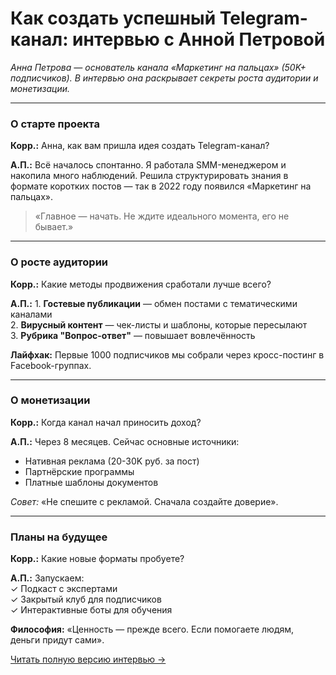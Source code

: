 # Как создать успешный Telegram-канал: интервью с Анной Петровой

*Анна Петрова — основатель канала «Маркетинг на пальцах» (50K+ подписчиков). В интервью она раскрывает секреты роста аудитории и монетизации.*

---

### **О старте проекта**

**Корр.:** Анна, как вам пришла идея создать Telegram-канал?

**А.П.:** Всё началось спонтанно. Я работала SMM-менеджером и накопила много наблюдений. Решила структурировать знания в формате коротких постов — так в 2022 году появился «Маркетинг на пальцах».

> «Главное — начать. Не ждите идеального момента, его не бывает.»

---

### **О росте аудитории**

**Корр.:** Какие методы продвижения сработали лучше всего?

**А.П.:** 1. **Гостевые публикации** — обмен постами с тематическими каналами  
2. **Вирусный контент** — чек-листы и шаблоны, которые пересылают  
3. **Рубрика "Вопрос-ответ"** — повышает вовлечённость

**Лайфхак:** Первые 1000 подписчиков мы собрали через кросс-постинг в Facebook-группах.

---

### **О монетизации**

**Корр.:** Когда канал начал приносить доход?

**А.П.:** Через 8 месяцев. Сейчас основные источники:  
- Нативная реклама (20-30K руб. за пост)  
- Партнёрские программы  
- Платные шаблоны документов

*Совет:* «Не спешите с рекламой. Сначала создайте доверие».

---

### **Планы на будущее**

**Корр.:** Какие новые форматы пробуете?

**А.П.:** Запускаем:  
✓ Подкаст с экспертами  
✓ Закрытый клуб для подписчиков  
✓ Интерактивные боты для обучения

**Философия:** «Ценность — прежде всего. Если помогаете людям, деньги придут сами».

[Читать полную версию интервью →](#)
